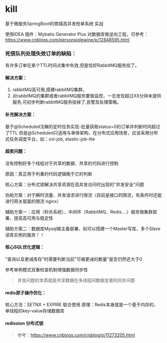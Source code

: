 # kill
基于微服务SpringBoot的商城高并发抢单系统  实战

使用IDEA 插件：Mybatis Generator Plus 对数据库做逆向工程，可参考：https://www.cnblogs.com/personsiglewine/p/12848595.html

### 死信队列处理失效订单的缺陷：

有许多订单在某个TTL时间点集中失效,但是恰好RabbitMQ服务挂了。

#### 解决方案：
1. rabbitMQ高可用,搭建rabbitMQ集群。
2. 对rabbitMQ的集群或者rabbitMQ服务要做监控，一旦发现超过XX分钟未提供服务,可初步判断rabbitMQ服务挂掉了,告警及处理策略。

#### 补充解决方案：

基于@Scheduled注解的定时任务实现-批量获取status=0的订单并判断时间超过了TTL
但是@Scheduled只适用与单体架构，在分布式应用场景，应该采用分布式任务调度平台，如：xxl-job, elastic-job-lite
 

#### 超卖问题：
没有控制好多个线程对于共享的数据、共享的代码进行控制

原因：真正用于判重的代码逻辑晚于它的判断

核心方案：分布式锁解决共享资源在高并发访问时出现的"并发安全"问题

协助方案：对于瞬时流量、并发请求进行限流（目前是接口的限流，有条件时还能进行网关层面的限流 nginx）

辅助方案一：应用（秒杀系统）、中间件（RabbitMQ、Redis....）服务做集群部署，提高高可用与稳定性

辅助方案二：数据库Mysql做主备部署，如可以搭建一个Master写库，多个Slave读库实例的服务！！
       
#### 核心SQL优化逻辑：
"查询以及更减库存"时需要判断当前"可被更减的数量"是否仍然还大于0

参考单例模式双重检查机制增强数据同步性

> 并发问题的本质就是共享数据在多线程间数据变更的同步问题

#### redis原子操作优化：
核心方法：SETNX + EXPIRE  联合使用
原理：Redis本身就是一个基于内存的、单线程的key-value存储数据库

#### redission 分布式锁
> 参考：https://www.cnblogs.com/cjsblog/p/11273205.html